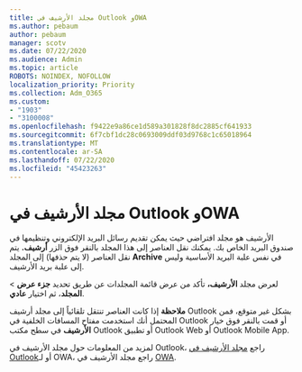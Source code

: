 ```yaml
---
title: مجلد الأرشيف في Outlook وOWA
ms.author: pebaum
author: pebaum
manager: scotv
ms.date: 07/22/2020
ms.audience: Admin
ms.topic: article
ROBOTS: NOINDEX, NOFOLLOW
localization_priority: Priority
ms.collection: Adm_O365
ms.custom:
- "1903"
- "3100008"
ms.openlocfilehash: f9422e9a86ce1d589a301828f8dc2885cf641933
ms.sourcegitcommit: 6f7cbf1dc28c0693009ddf03d9768c1c65018964
ms.translationtype: MT
ms.contentlocale: ar-SA
ms.lasthandoff: 07/22/2020
ms.locfileid: "45423263"
---
```

# <a name="archive-folder-in-outlook-and-owa"></a>مجلد الأرشيف في Outlook وOWA

الأرشيف هو مجلد افتراضي حيث يمكن تقديم رسائل البريد الإلكتروني وتنظيمها في صندوق البريد الخاص بك. يمكنك نقل العناصر إلى هذا المجلد بالنقر فوق الزر **أرشيف.** يتم نقل العناصر (لا يتم حذفها) إلى المجلد **Archive** في نفس علبة البريد الأساسية وليس إلى علبة بريد الأرشيف.

لعرض مجلد **الأرشيف،** تأكد من عرض قائمة المجلدات عن طريق تحديد **جزء عرض**  >  **المجلد**، ثم اختيار **عادي**.

**ملاحظة** إذا كانت العناصر تنتقل تلقائياً إلى مجلد أرشيف Outlook بشكل غير متوقع، فمن المحتمل أنك استخدمت مفتاح المسافات الخلفية في Outlook أو قمت بالنقر فوق خيار **الأرشيف** في سطح مكتب Outlook أو تطبيق Outlook Web أو Outlook Mobile App.

لمزيد من المعلومات حول مجلد الأرشيف في Outlook، راجع [مجلد الأرشيف في Outlook](https://support.office.com/article/archive-in-outlook-for-windows-25f75777-3cdc-4c77-9783-5929c7b47028)أو لـ OWA، راجع مجلد الأرشيف في [OWA](https://support.office.com/article/organize-your-inbox-with-archive-sweep-and-other-tools-in-outlook-on-the-web-49b26f63-6399-4b4a-a580-14b9b1efe96d?ui=en-US&rs=en-US&ad=US).